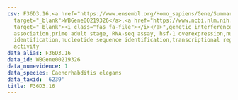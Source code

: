 ```yaml
---
csv: F36D3.16,<a href="https://www.ensembl.org/Homo_sapiens/Gene/Summary?db=core;g=WBGene00219326"
  target="_blank">WBGene00219326</a>,<a href="https://www.ncbi.nlm.nih.gov/pubmed/30894454"
  target="_blank"><i class="fas fa-file"></i></a>",genetic interference,functional
  association,prime adult stage, RNA-seq assay, hsf-1 overexpression,nucleotide sequence
  identification,nucleotide sequence identification,transcriptional regulation,up-regulates
  activity
data_alias: F36D3.16
data_id: WBGene00219326
data_numevidence: 1
data_species: Caenorhabditis elegans
data_taxid: '6239'
title: F36D3.16
---
```

